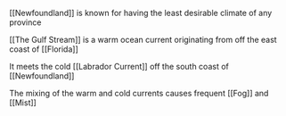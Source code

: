 [[Newfoundland]] is known for having the least desirable climate of any province

[[The Gulf Stream]] is a warm ocean current originating from off the east coast of [[Florida]]

It meets the cold [[Labrador Current]] off the south coast of [[Newfoundland]]

The mixing of the warm and cold currents causes frequent [[Fog]] and [[Mist]]

